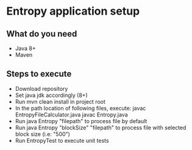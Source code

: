 # Entropy application setup

## What do you need
 - Java 8+
 - Maven

## Steps to execute
  - Download repository
  - Set java jdk accordingly (8+)
  - Run mvn clean install in project root
  - In the path location of following files, execute: 
        javac EntropyFileCalculator.java 
        javac Entropy.java
  - Run java Entropy "filepath" to process file by default
  - Run java Entropy "blockSize" "filepath" to process file with selected block size (i.e: "500")
  - Run EntropyTest to execute unit tests
